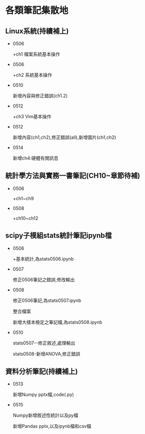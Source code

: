 ﻿# 各類筆記集散地


## Linux系統(持續補上)
- 0506 

  +ch1 檔案系統基本操作

- 0506 

  +ch2 系統基本操作
  
- 0510

  新增內容與修正錯誤(ch1.2)

- 0512

  +ch3 Vim基本操作

- 0512

  新增內容(ch1,ch2),修正錯誤(all),新增圖片(ch1,ch2)
  
- 0514

  新增ch4:硬體有關訊息


## 統計學方法與實務一書筆記(CH10~章節待補)

- 0506 

  +ch1~ch9

- 0508 

  +ch10~ch12


## scipy子模組stats統計筆記ipynb檔

- 0506 
  
  +基本統計,為stats0506.ipynb


- 0507 

  修正0506筆記之錯誤,修改輸出


- 0508 

  修正0506筆記,為stats0507.ipynb

  整合檔案

  新增大樣本檢定之筆記檔,為stats0508.ipynb


- 0510

  stats0507--修正敘述,處理輸出

  stats0508-新增ANOVA,修正錯誤


## 資料分析筆記(持續補上)


- 0513

  
  新增Numpy pptx檔,code(.py)


- 0515

  Numpy新增敘述性統計以及py檔


  新增Pandas pptx,以及ipynb檔和csv檔
